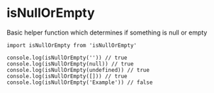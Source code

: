 # isNullOrEmpty
Basic helper function which determines if something is null or empty

```
import isNullOrEmpty from 'isNullOrEmpty'

console.log(isNullOrEmpty('')) // true
console.log(isNullOrEmpty(null)) // true
console.log(isNullOrEmpty(undefined)) // true
console.log(isNullOrEmpty([])) // true
console.log(isNullOrEmpty('Example')) // false
```